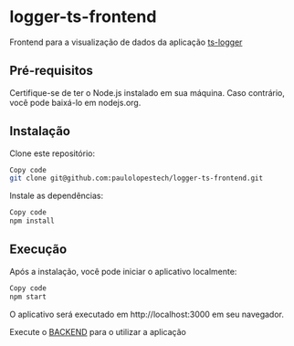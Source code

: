 # logger-ts-frontend

Frontend para a visualização de dados da aplicação [ts-logger](https://github.com/paulolopestech/logger)


## Pré-requisitos
Certifique-se de ter o Node.js instalado em sua máquina. Caso contrário, você pode baixá-lo em nodejs.org.

## Instalação
Clone este repositório:

```bash
Copy code
git clone git@github.com:paulolopestech/logger-ts-frontend.git
```

Instale as dependências:
```bash
Copy code
npm install
```
## Execução
Após a instalação, você pode iniciar o aplicativo localmente:

```bash
Copy code
npm start
```

O aplicativo será executado em http://localhost:3000 em seu navegador.

Execute o [BACKEND](https://github.com/paulolopestech/logger) para o utilizar a aplicação